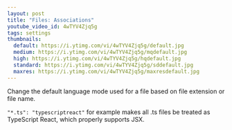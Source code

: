 ```yaml
---
layout: post
title: "Files: Associations"
youtube_video_id: 4wTYV4Zjq5g
tags: settings
thumbnails:
  default: https://i.ytimg.com/vi/4wTYV4Zjq5g/default.jpg
  medium: https://i.ytimg.com/vi/4wTYV4Zjq5g/mqdefault.jpg
  high: https://i.ytimg.com/vi/4wTYV4Zjq5g/hqdefault.jpg
  standard: https://i.ytimg.com/vi/4wTYV4Zjq5g/sddefault.jpg
  maxres: https://i.ytimg.com/vi/4wTYV4Zjq5g/maxresdefault.jpg
---
```


Change the default language mode used for a file based on file extension or file name.

`"*.ts": "typescriptreact"` for example makes all .ts files be treated as TypeScript React, which properly supports JSX.
